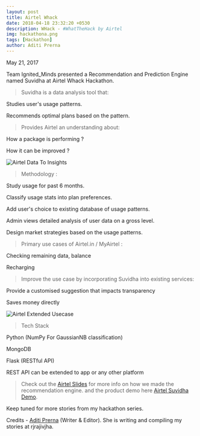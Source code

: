 ```yaml
---
layout: post
title: Airtel Whack
date: 2018-04-18 23:32:20 +0530
description: WHack - #WhatTheHack by Airtel
img: hackathona.png 
tags: [Hackathon]
author: Aditi Prerna
---
```

May 21, 2017

Team Ignited_Minds presented a Recommendation and Prediction Engine named Suvidha at Airtel Whack Hackathon.

> Suvidha is a data analysis tool that:

Studies user's usage patterns.

Recommends optimal plans based on the pattern.

> Provides Airtel an understanding about:

How a package is performing ?

How it can be improved ?

![Airtel Data To Insights]({{site.baseurl}}/assets/img/airtel-data-to-insights.jpg)

> Methodology :

Study usage for past 6 months.

Classify usage stats into plan preferences.

Add user's choice to existing database of usage patterns.

Admin views detailed analysis of user data on a gross level.

Design market strategies based on the usage patterns.

> Primary use cases of Airtel.in / MyAirtel :

Checking remaining data, balance

Recharging

> Improve the use case by incorporating Suvidha into existing services: 

Provide a customised suggestion that impacts transparency

Saves money directly

![Airtel Extended Usecase]({{site.baseurl}}/assets/img/airtel-extended-usecase.jpg)

> Tech Stack

Python (NumPy For GaussianNB classification)

MongoDB

Flask (RESTful API)

REST API can be extended to app or any other platform

> Check out the [Airtel Slides][airtel-slides] for more info on how we made the recommendation engine.
and the product demo here [Airtel Suvidha Demo][airtel-suvidha-demo].

[airtel-slides]: https://slides.com/prabhanshugupta/deck#/1
[airtel-suvidha-demo]: https://github.com/rjrajivjha/rjrajivjha.github.io/blob/master/assets/img/airtel%20whack.webm

Keep tuned for more stories from my hackathon series.

Credits - [Aditi Prerna][aditi-prerna] (Writer & Editor). She is writing and compiling my stories at rjrajivjha.

[aditi-prerna]: http://www.prernadt.blogspot.com/
